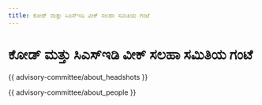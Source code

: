 ```yaml
---
title: ಕೋಡ್ ಮತ್ತು ಸಿಎಸ್ಇಡಿ ವೀಕ್ ಸಲಹಾ ಸಮಿತಿಯ ಗಂಟೆ
---
```


# ಕೋಡ್ ಮತ್ತು ಸಿಎಸ್ಇಡಿ ವೀಕ್ ಸಲಹಾ ಸಮಿತಿಯ ಗಂಟೆ

{{ advisory-committee/about_headshots }}

{{ advisory-committee/about_people }}